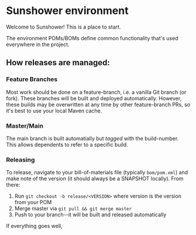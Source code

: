 # Sunshower environment

Welcome to Sunshower!  This is a place to start.

The environment POMs/BOMs define common functionality that's
used everywhere in the project.

## How releases are managed:

### Feature Branches
Most work should be done on a feature-branch, i.e. a vanilla Git branch (or fork).
These branches will be built and deployed automatically.  However, these builds may
be overwritten at any time by other feature-branch PRs, so it's best to use your
local Maven cache.

### Master/Main
The main branch is built automatially but *tagged* with the build-number.  
This allows dependents to refer to a specific build.

### Releasing

To release, navigate to your bill-of-materials file (typically `bom/pom.xml`) and make note
of the version (it should always be a SNAPSHOT locally).  From there:
1. Run `git checkout -b release/<VERSION>` where version is the version from your POM
1. Merge master via `git pull && git merge master`
1. Push to your branch--it will be built and released automatically

If everything goes well, 